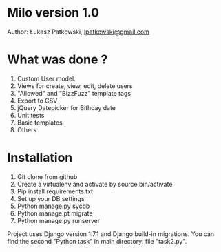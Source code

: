 
Milo version 1.0
====
Author: Łukasz Patkowski, lpatkowski@gmail.com


What was done ? 
====


1. Custom User model.
2. Views for create, view, edit, delete users
3. "Allowed" and "BizzFuzz" template tags
4. Export to CSV
5. jQuery Datepicker for Bithday date
6. Unit tests
7. Basic templates
8. Others

Installation
====

1. Git clone from github
2. Create a virtualenv and activate by source bin/activate
3. Pip install requirements.txt
4. Set up your DB settings
5. Python manage.py sycdb
6. Python manage.pt migrate
7. Python manage.py runserver

Project uses Django version 1.7.1 and Django build-in migrations.
You can find the second "Python task" in main directory: file "task2.py".


